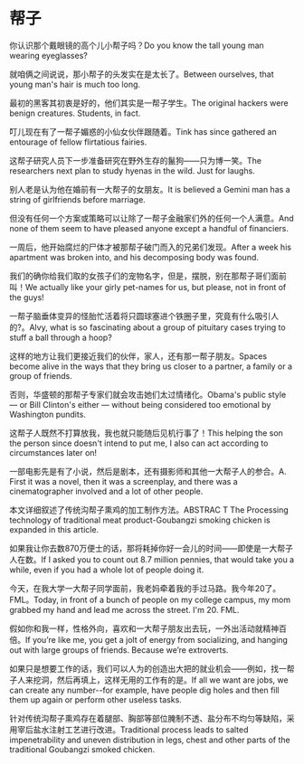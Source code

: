 # 帮子

<p><span class="chinese">你认识那个戴眼镜的高个儿小帮子吗？</span><span class="english">Do you know the tall young man wearing eyeglasses?</span></p>

<p><span class="chinese">就咱俩之间说说，那小帮子的头发实在是太长了。</span><span class="english">Between ourselves, that young man's hair is much too long.</span></p>

<p><span class="chinese">最初的黑客其初衷是好的，他们其实是一帮子学生。</span><span class="english">The original hackers were benign creatures. Students, in fact.</span></p>

<p><span class="chinese">叮儿现在有了一帮子媚惑的小仙女伙伴跟随着。</span><span class="english">Tink has since gathered an entourage of fellow flirtatious fairies.</span></p>

<p><span class="chinese">这帮子研究人员下一步准备研究在野外生存的鬣狗——只为博一笑。</span><span class="english">The researchers next plan to study hyenas in the wild. Just for laughs.</span></p>

<p><span class="chinese">别人老是认为他在婚前有一大帮子的女朋友。</span><span class="english">It is believed a Gemini man has a string of girlfriends before marriage.</span></p>

<p><span class="chinese">但没有任何一个方案或策略可以让除了一帮子金融家们外的任何一个人满意。</span><span class="english">And none of them seem to have pleased anyone except a handful of financiers.</span></p>

<p><span class="chinese">一周后，他开始腐烂的尸体才被那帮子破门而入的兄弟们发现。</span><span class="english">After a week his apartment was broken into, and his decomposing body was found.</span></p>

<p><span class="chinese">我们的确你给我们取的女孩子们的宠物名字，但是，摆脱，别在那帮子哥们面前叫！</span><span class="english">We actually like your girly pet-names for us, but please, not in front of the guys!</span></p>

<p><span class="chinese">一帮子脑垂体变异的怪胎忙活着将只圆球塞进个铁圈子里，究竟有什么吸引人的?。</span><span class="english">Alvy, what is so fascinating about a group of pituitary cases trying to stuff a ball through a hoop?</span></p>

<p><span class="chinese">这样的地方让我们更接近我们的伙伴，家人，还有那一帮子朋友。</span><span class="english">Spaces become alive in the ways that they bring us closer to a partner, a family or a group of friends.</span></p>

<p><span class="chinese">否则，华盛顿的那帮子专家们就会攻击她们太过情绪化。</span><span class="english">Obama's public style — or Bill Clinton's either — without being considered too emotional by Washington pundits.</span></p>

<p><span class="chinese">这帮子人既然不打算放我，我也就只能随后见机行事了！</span><span class="english">This helping the son the person since doesn't intend to put me, I also can act according to circumstances later on!</span></p>

<p><span class="chinese">一部电影先是有了小说，然后是剧本，还有摄影师和其他一大帮子人的参合。</span><span class="english">A. First it was a novel, then it was a screenplay, and there was a cinematographer involved and a lot of other people.</span></p>

<p><span class="chinese">本文详细叙述了传统沟帮子熏鸡的加工制作方法。</span><span class="english">ABSTRAC T The Processing technology of traditional meat product-Goubangzi smoking chicken is expanded in this article.</span></p>

<p><span class="chinese">如果我让你去数870万便士的话，那将耗掉你好一会儿的时间——即使是一大帮子人在数。</span><span class="english">If I asked you to count out 8.7 million pennies, that would take you a while, even if you had a whole lot of people doing it.</span></p>

<p><span class="chinese">今天，在我大学一大帮子同学面前，我老妈牵着我的手过马路。我今年20了。FML。</span><span class="english">Today, in front of a bunch of people on my college campus, my mom grabbed my hand and lead me across the street. I'm 20. FML.</span></p>

<p><span class="chinese">假如你和我一样，性格外向，喜欢和一大帮子朋友出去玩，一外出活动就精神百倍。</span><span class="english">If you’re like me, you get a jolt of energy from socializing, and hanging out with large groups of friends. Because we’re extroverts.</span></p>

<p><span class="chinese">如果只是想要工作的话，我们可以人为的创造出大把的就业机会——例如，找一帮子人来挖洞，然后再填上，这样无用的工作有的是。</span><span class="english">If all we want are jobs, we can create any number--for example, have people dig holes and then fill them up again or perform other useless tasks.</span></p>

<p><span class="chinese">针对传统沟帮子熏鸡存在着腿部、胸部等部位腌制不透、盐分布不均匀等缺陷，采用宰后盐水注射工艺进行改进。</span><span class="english">Traditional process leads to salted impenetrability and uneven distribution in legs, chest and other parts of the traditional Goubangzi smoked chicken.</span></p>

